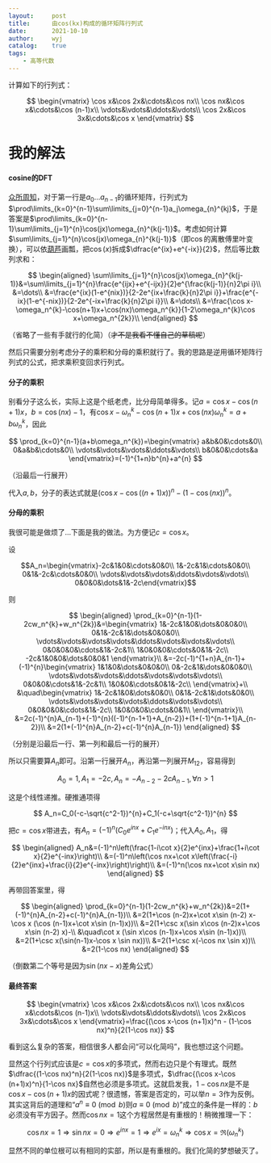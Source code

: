 ```yaml
---
layout:		post
title:		由cos(kx)构成的循环矩阵行列式
date:		2021-10-10
author:		wyj
catalog:	true
tags:
    - 高等代数
---
```


计算如下的行列式：

$$
\begin{vmatrix}
\cos x&\cos 2x&\cdots&\cos nx\\
\cos nx&\cos x&\cdots&\cos (n-1)x\\
\vdots&\vdots&\ddots&\vdots\\
\cos 2x&\cos 3x&\cdots&\cos x
\end{vmatrix}
$$

# 我的解法

#### cosine的DFT

[众所周知](https://en.wikipedia.org/wiki/Circulant_matrix#Properties)，对于第一行是$a_0\dots a_{n-1}$的循环矩阵，行列式为$\prod\limits_{k=0}^{n-1}\sum\limits_{j=0}^{n-1}a_j\omega_{n}^{kj}$，于是答案是$\prod\limits_{k=0}^{n-1}\sum\limits_{j=1}^{n}\cos(jx)\omega_{n}^{k(j-1)}$。考虑如何计算$\sum\limits_{j=1}^{n}\cos(jx)\omega_{n}^{k(j-1)}$（即$\cos$的离散傅里叶变换），可以依[葫芦](/2020/07/02/cos%E7%9A%84%E6%B1%82%E5%92%8C/)画瓢，把$\cos(x)$拆成$\dfrac{e^{ix}+e^{-ix}}{2}$，然后等比数列求和：

$$
\begin{aligned}
\sum\limits_{j=1}^{n}\cos(jx)\omega_{n}^{k(j-1)}&=\sum\limits_{j=1}^{n}\frac{e^{ijx}+e^{-ijx}}{2}e^{\frac{k(j-1)}{n}2\pi i}\\
&=\dots\\
&=\frac{e^{ix}(1-e^{nix})}{2-2e^{ix+\frac{k}{n}2\pi i}}+\frac{e^{-ix}(1-e^{-nix})}{2-2e^{-ix+\frac{k}{n}2\pi i}}\\
&=\dots\\
&=\frac{\cos x-\omega_n^{k}-\cos(n+1)x+\cos(nx)\omega_n^{k}}{1-2\omega_n^{k}\cos x+\omega_n^{2k}}\\
\end{aligned}
$$

（省略了一些有手就行的化简）（~~才不是我看不懂自己的草稿呢~~）

然后只需要分别考虑分子的乘积和分母的乘积就行了。我的思路是逆用循环矩阵行列式的公式，把求乘积变回求行列式。

#### 分子的乘积

别看分子这么长，实际上这是个纸老虎，比分母简单得多。记$a=\cos x-\cos(n+1)x$，$b=\cos(nx)-1$，有$\cos x-\omega_n^{k}-\cos(n+1)x+\cos(nx)\omega_n^{k}=a+b\omega_n^{k}$，因此

$$
\prod_{k=0}^{n-1}(a+b\omega_n^{k})=\begin{vmatrix}
	a&b&0&\cdots&0\\
	0&a&b&\cdots&0\\
	\vdots&\vdots&\vdots&\ddots&\vdots\\
	b&0&0&\cdots&a
\end{vmatrix}=(-1)^{1+n}b^{n}+a^{n}
$$

（沿最后一行展开）

代入$a,b$，分子的表达式就是$(\cos x-\cos((n+1)x))^n - (1-\cos(nx))^n$。

#### 分母的乘积

我很可能是做烦了$\dots$下面是我的做法。为方便记$c=\cos x$。

设

$$A_n=\begin{vmatrix}-2c&1&0&\cdots&0&0\\
1&-2c&1&\cdots&0&0\\
0&1&-2c&\cdots&0&0\\
\vdots&\vdots&\vdots&\ddots&\vdots&\vdots\\
0&0&0&\dots&1&-2c\end{vmatrix}$$

则

$$
\begin{aligned}
\prod_{k=0}^{n-1}(1-2cw_n^{k}+w_n^{2k})&=\begin{vmatrix}
1&-2c&1&0&\dots&0&0&0\\
0&1&-2c&1&\dots&0&0&0\\
\vdots&\vdots&\vdots&\vdots&\ddots&\vdots&\vdots&\vdots\\
0&0&0&0&\cdots&1&-2c&1\\
1&0&0&0&\cdots&0&1&-2c\\
-2c&1&0&0&\dots&0&0&1
\end{vmatrix}\\
&=-2c(-1)^{1+n}A_{n-1}+(-1)^{n}\begin{vmatrix}
1&1&0&\dots&0&0&0\\
0&-2c&1&\dots&0&0&0\\
\vdots&\vdots&\vdots&\ddots&\vdots&\vdots&\vdots\\
0&0&0&\cdots&1&-2c&1\\
1&0&0&\cdots&0&1&-2c\\
\end{vmatrix}+\\
&\quad\begin{vmatrix}
1&-2c&1&0&\dots&0&0\\
0&1&-2c&1&\dots&0&0\\
\vdots&\vdots&\vdots&\vdots&\ddots&\vdots&\vdots\\
0&0&0&0&\cdots&1&-2c\\
1&0&0&0&\cdots&0&1\\
\end{vmatrix}\\
&=2c(-1)^{n}A_{n-1}+(-1)^{n}((-1)^{n-1+1}+A_{n-2})+(1+(-1)^{n-1+1}A_{n-2})\\
&=2(1+(-1)^{n}A_{n-2}+c(-1)^{n}A_{n-1})
\end{aligned}
$$

（分别是沿最后一行、第一列和最后一行的展开）

所以只需要算$A_n$即可。沿第一行展开$A_n$，再沿第一列展开$M_{12}$，容易得到

$$
A_0=1,A_1=-2c,A_n=-A_{n-2}-2c A_{n-1},\forall n>1
$$

这是个线性递推。硬推通项得

$$
A_n=C_0(-c-\sqrt{c^2-1})^{n}+C_1(-c+\sqrt{c^2-1})^{n}
$$

把$c=\cos x$带进去，有$A_n=(-1)^n(C_0e^{inx}+C_1e^{-inx})$；代入$A_0,A_1$，得

$$
\begin{aligned}
A_n&=(-1)^n\left(\frac{1-i\cot x}{2}e^{inx}+\frac{1+i\cot x}{2}e^{-inx}\right)\\
&=(-1)^n\left(\cos nx+\cot x\left(\frac{-i}{2}e^{inx}+\frac{i}{2}e^{-inx}\right)\right)\\
&=(-1)^n(\cos nx+\cot x\sin nx)
\end{aligned}
$$

再带回答案里，得

$$
\begin{aligned}
\prod_{k=0}^{n-1}(1-2cw_n^{k}+w_n^{2k})&=2(1+(-1)^{n}A_{n-2}+c(-1)^{n}A_{n-1})\\
&=2(1+\cos (n-2)x+\cot x\sin (n-2) x-\cos x (\cos (n-1)x+\cot x\sin (n-1)x))\\
&=2(1+\csc x(\sin x\cos (n-2)x+\cos x\sin (n-2) x)-\\
&\quad\cot x (\sin x\cos (n-1)x+\cos x\sin (n-1)x))\\
&=2(1+\csc x(\sin(n-1)x-\cos x \sin nx))\\
&=2(1+\csc x(-\cos nx \sin x))\\
&=2(1-\cos nx)
\end{aligned}
$$

（倒数第二个等号是因为$\sin(nx-x)$差角公式）

#### 最终答案

$$
\begin{vmatrix}
\cos x&\cos 2x&\cdots&\cos nx\\
\cos nx&\cos x&\cdots&\cos (n-1)x\\
\vdots&\vdots&\ddots&\vdots\\
\cos 2x&\cos 3x&\cdots&\cos x
\end{vmatrix}=\frac{(\cos x-\cos (n+1)x)^n - (1-\cos nx)^n}{2(1-\cos nx)}
$$

看到这么复杂的答案，相信很多人都会问“可以化简吗”，我也想过这个问题。

显然这个行列式应该是$c=\cos x$的多项式，然而右边只是个有理式。既然$\dfrac{(1-\cos nx)^n}{2(1-\cos nx)}$是多项式，$\dfrac{(\cos x-\cos (n+1)x)^n}{1-\cos nx}$自然也必须是多项式。这就启发我，$1-\cos nx$是不是$\cos x-\cos (n+1)x$的因式呢？很遗憾，答案是否定的，可以举$n=3$作为反例。其实这背后的道理和“$a^n\equiv 0 \pmod{b}$则$a\equiv 0 \pmod{b}$”成立的条件是一样的：$b$必须没有平方因子。然而$\cos nx=1$这个方程居然是有重根的！稍微推理一下：

$$
\cos nx =1\Rightarrow \sin nx=0 \Rightarrow e^{inx}=1 \Rightarrow e^{ix}=\omega_n^{k}\Rightarrow\cos x=\Re{(\omega_n^{k})}
$$

显然不同的单位根可以有相同的实部，所以是有重根的。我们化简的梦想破灭了。

